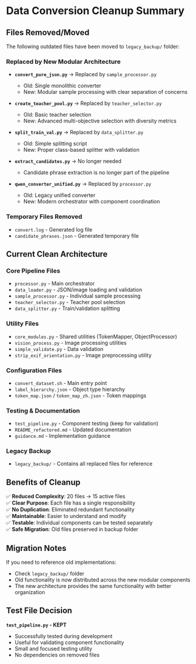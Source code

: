 # Data Conversion Cleanup Summary

## Files Removed/Moved

The following outdated files have been moved to `legacy_backup/` folder:

### Replaced by New Modular Architecture
- **`convert_pure_json.py`** → Replaced by `sample_processor.py`
  - Old: Single monolithic converter
  - New: Modular sample processing with clear separation of concerns

- **`create_teacher_pool.py`** → Replaced by `teacher_selector.py` 
  - Old: Basic teacher selection
  - New: Advanced multi-objective selection with diversity metrics

- **`split_train_val.py`** → Replaced by `data_splitter.py`
  - Old: Simple splitting script
  - New: Proper class-based splitter with validation

- **`extract_candidates.py`** → No longer needed
  - Candidate phrase extraction is no longer part of the pipeline

- **`qwen_converter_unified.py`** → Replaced by `processor.py`
  - Old: Legacy unified converter
  - New: Modern orchestrator with component coordination

### Temporary Files Removed
- `convert.log` - Generated log file
- `candidate_phrases.json` - Generated temporary file

## Current Clean Architecture

### Core Pipeline Files
- `processor.py` - Main orchestrator
- `data_loader.py` - JSON/image loading and validation
- `sample_processor.py` - Individual sample processing
- `teacher_selector.py` - Teacher pool selection
- `data_splitter.py` - Train/validation splitting

### Utility Files
- `core_modules.py` - Shared utilities (TokenMapper, ObjectProcessor)
- `vision_process.py` - Image processing utilities
- `simple_validate.py` - Data validation
- `strip_exif_orientation.py` - Image preprocessing utility

### Configuration Files
- `convert_dataset.sh` - Main entry point
- `label_hierarchy.json` - Object type hierarchy
- `token_map.json` / `token_map_zh.json` - Token mappings

### Testing & Documentation
- `test_pipeline.py` - Component testing (keep for validation)
- `README_refactored.md` - Updated documentation
- `guidance.md` - Implementation guidance

### Legacy Backup
- `legacy_backup/` - Contains all replaced files for reference

## Benefits of Cleanup

✅ **Reduced Complexity**: 20 files → 15 active files  
✅ **Clear Purpose**: Each file has a single responsibility  
✅ **No Duplication**: Eliminated redundant functionality  
✅ **Maintainable**: Easier to understand and modify  
✅ **Testable**: Individual components can be tested separately  
✅ **Safe Migration**: Old files preserved in backup folder

## Migration Notes

If you need to reference old implementations:
- Check `legacy_backup/` folder
- Old functionality is now distributed across the new modular components
- The new architecture provides the same functionality with better organization

## Test File Decision

**`test_pipeline.py` - KEPT**
- Successfully tested during development
- Useful for validating component functionality
- Small and focused testing utility
- No dependencies on removed files